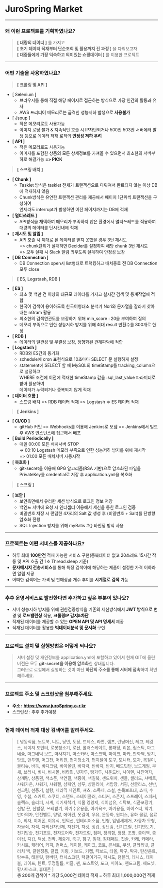 # JuroSpring Market
------------
### 왜 이런 프로젝트를 기획하였나요?
> **[ 대량의 데이터 ]** 를 가지고<br/>
> **[ 초기 데이터 적재부터 단순조회 및 활용까지 전 과정 ]** 을 다뤄보고자<br/>
> **[ 대중들에게 가장 익숙하고 의미있는 쇼핑데이터 ]** 를 이용한 프로젝트<br/>
------------
### 어떤 기술을 사용하였나요?
> **[ 크롤링 및 API ]**
+ [ Selenium ] 
  + 브라우저를 통해 직접 해당 페이지로 접근하는 방식으로 가장 인간의 활동과 유사
  + AWS 프리티어 메모리로는 급격한 성능저하 발생으로 **사용불가**
+ [ Jsoup ] 
  + 적은 메모리로도 사용가능
  + 이미지 로딩 불가 & 지속적인 호출 시 IP차단되거나 500번 503번 서버에러 발생 등으로 데이터 적재 로직의 **안정성 저하 우려**
+ **[ API ]** 
  + 적은 메모리로도 사용가능
  + 이미지를 포함한 상품의 모든 상세정보를 가져올 수 있으면서 최소한의 서버부하로 해결가능 **=> PICK**
> **[ 스프링 배치 ]**
+ **[ Chunk ]** 
  + Tasklet 방식은 tasklet 전체가 트랜잭션으로 다뤄져서 완료되지 않는 이상 DB에 적재하지 않음
  + Chunk방식은 유연한 트랜잭션 관리를 제공해서 페이지 1단위씩 트랜잭션을 구성하여 <br/>
  언제라도 interrupt가 발생하면 이전 페이지까지는 DB에 적재
+ **[ 멀티쓰레드 ]** 
  + API방식을 채택하여 메모리가 부족하지 않은 환경에서 멀티쓰레드를 적용하여 대량의 데이터를 단시간내에 적재
+ **[ 재시도 및 알림 ]**
  + API 호출 시 제대로 된 데이터를 받지 못했을 경우 3번 재시도 <br/>
  => chunk단위가 실패하면 Decider를 설정하여 해당 chunk 3번 재시도 <br/>
  => 모두 실패 시 Slack 알림 띄우도록 설계하여 안정성 보장
+ **[ DB Connection ]** 
  + DB Connection open시 list형태로 트랙킹하고 배치종료 전 DB Connection 모두 close
> **[ ES, Logstash, RDB ]**
+ **[ ES ]** 
  + 최소 몇 백만 건 이상의 대규모 데이터를 가지고 실시간 검색 및 통계작업에 적합
  + 한국어 검색이 용이하도록 한국어형태소 분석기 Nori와 문자열을 잘라서 찾아내는 nGram 활용
  + 최소한의 검색연관도를 보장하기 위해 min_score : 20을 부여하여 질의
  + 메모리 부족으로 인한 성능저하 방지를 위해 최대 result 반환수를 800개로 한정
+ **[ RDB ]** 
  + 데이터의 일관성 및 무결성 보장, 정형화된 관계파악에 적합
+ **[ Logstash ]** 
  + RDB와 ES간의 동기화
  + schedule에 cron 표현식으로 10초마다 SELECT 문 실행하게 설정
  + statement에 SELECT 할 때 MySQL의 timeStamp를 tracking_column으로 설정하고 <br/>WHERE 조건에 이전에 적재한 timeStamp 값을 :sql_last_value 파라미터로 받아 활용하여 <br/>데이터가 누락되거나 중복되지 않게 적재
+ **[ 데이터 흐름 ]** 
  + 스프링 배치 => RDB 데이터 적재 => Logstash => ES 데이터 적재
> **[ Jenkins ]**
+ **[ CI/CD ]** 
  + gitHub 커밋 => Webhooks를 이용해 Jenkins로 보냄 => Jenkins에서 빌드 후 AWS 인스턴스에 접근해서 배포
+ **[ Build Periodically ]** 
  + 매일 00:00 모든 배치서버 STOP <br/>=> 00:10 Logstash 메모리 부족으로 인한 성능저하 방지를 위해 재시작 <br/>=> 01:00 모든 배치서버 자동시작
+ **[ 복호화 ]** 
  + git-secret을 이용해 GPG 알고리즘(RSA 기반)으로 암호화된 파일을 PrivateKey를 credential로 저장 후 application.yml을 복호화
> **[ 스프링 ]**
+ **[ 보안 ]** 
  + 보안측면에서 유리한 세션 방식으로 로그인 정보 저장
  + 백엔드 서버에 요청 시 인터셉터 이용해서 세션을 통한 로그인 검증
  + 비밀번호 저장 시 랜덤한 4자리의 Salt 값 생성 후 (비밀번호 + Salt)를 단방향암호화 진행
  + SQL Injection 방지를 위해 myBatis #{} 바인딩 방식 사용
------------
### 프로젝트는 어떤 서비스를 제공하나요?
+ 하루 최대 **100만건** 적재 가능한 서비스 구현(중복데이터 없고 20쓰레드 15시간 작동 및 API 호출 간 1초 Thread.sleep 기준)
+ **문자메시지 전송서비스**를 통해 특정 검색어에 해당하는 제품이 설정한 가격 이하라면 알림 제공
+ 어떠한 검색어든 가격 및 판매상품 개수 추이를 **시계열로 검색** 가능
------------
### 추후 운영서비스로 발전한다면 추가하고 싶은 부분이 있나요?
+ 서버 성능저하 방지를 위해 권한검증방식을 기존의 세션방식에서 **JWT 방식**으로 변경 및 **로드밸런싱** 적용, **크롤링IP 감지&차단**
+ 적재된 데이터를 제공할 수 있는 **OPEN API 및 API 명세서** 제공
+ 적재된 데이터를 활용한 **빅데이터분석 및 문서화** 구현
------------
### 프로젝트 설치 및 실행방법은 어떻게 되나요?
> 서버 설정 및 개인정보를 application.yml에 포함하고 있어서 현재 GIT에 올린 버전은 모두 **git-secret을 이용해 암호화**한 상태입니다.<br/>그러므로 로컬에서 실행하는 것이 아닌 **하단의 주소를 통해 서버에 접속**하여 확인해주세요.
------------
### 프로젝트 주소 및 스크린샷을 첨부해주세요.
+ **주소 : https://www.juroSpring.o-r.kr**
+ 스크린샷 : 추후 추가예정
------------
### 현재 데이터 적재 대상 검색어를 알려주세요.
> [ 냉동식품, 노트북, 니트, 당면, 도장, 드레스, 라면, 램프, 런닝머신, 레고, 레깅스, 레이저 포인터, 로봇청소기, 로션, 롤러스케이트, 롱패딩, 리본, 립스틱, 마그네슘, 마그네틱 보드, 마사지기, 마스카라, 마스크팩, 마이크, 마카, 만화책, 망치, 망토, 맨투맨, 머그잔, 머리핀, 먼지청소기, 먼지털이 도구, 모니터, 모자, 목걸이, 물티슈, 바둑, 바디크림, 바이올린, 바지락, 반바지, 반지, 배드민턴, 보드게임, 부채, 브러시, 비니, 비치볼, 비타민, 빗자루, 빵가루, 사운드바, 사이렌, 사진액자, 삼계탕, 상품권, 색소폰, 색연필, 색종이, 색칠북, 샌드위치, 샌들, 샐러드, 샤베트, 샤워가운, 샤워기, 샤워젤, 샴페인, 샴푸, 샹들리에, 서랍장, 서핑, 선글라스, 선반, 선크림, 선풍기, 설탕, 세라믹 페인트, 셔츠, 소독제, 소설, 손목보호대, 쇼파, 수영, 수첩, 스커트, 스쿠터, 스탠드, 스테이플러, 스티커, 스폰지, 스프레이, 스피커, 슬랙스, 슬리퍼, 시계, 식기세척기, 식물 영양제, 식이섬유, 식탁보, 식품포장기, 신발 끈, 신발장, 쓰레받기, 아기수유용품, 아기욕조, 아기용품, 아이스티, 악기, 안마의자, 안전벨트, 양말, 에어컨, 옷걸이, 우유, 운동화, 원피스, 유화 물감, 음료수, 의자, 이어폰, 이유식, 인덕션, 인테리어소품, 인형, 입냄새제거, 자동차 모형, 자물쇠, 자석, 자외선차단제, 자전거, 자켓, 장갑, 장난감, 전기그릴, 전기면도기, 전기밥솥, 전기포트, 전자도어락, 전자드럼, 점퍼, 정리함, 정장, 조명, 종이백, 종이컵, 지갑, 책상, 천막, 체중계, 축구, 침구, 침대, 침대매트, 칫솔, 카레, 카메라, 카시트, 캐리어, 커피, 컴퍼스, 케이블, 케이크, 코트, 콘서트, 쿠션, 클라리넷, 클러치 백, 클렌징폼, 클립, 키링, 키보드, 키캡, 킥보드, 타올, 탁구, 탁자, 탄산음료, 탕수육, 태블릿, 탬버린, 터치스크린, 턱걸이기구, 턱시도, 텀블러, 테니스, 테이블, 테이프, 텐트, 투명필름, 퍼즐, 펜, 포스트잇, 포크, 피아노, 핸드크림, 헤드셋, 황사마스크, 휴대폰 ]<br/>
**총 200개 검색어 * 개당 5,000건 데이터 적재 = 하루 최대 1,000,000건 적재**
------------
